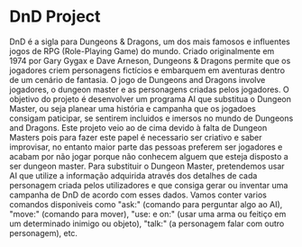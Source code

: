 # DnD Project

  DnD é a sigla para Dungeons & Dragons, um dos mais famosos e influentes jogos de RPG (Role-Playing Game) do mundo. Criado originalmente em 1974 por Gary Gygax e Dave Arneson, Dungeons & Dragons permite que os jogadores criem personagens fictícios e embarquem em aventuras dentro de um cenário de fantasia. O jogo de Dungeons and Dragons involve jogadores, o dungeon master e as personagens criadas pelos jogadores.
  O objetivo do projeto é desenvolver um programa AI que substitua o Dungeon Master, ou seja planear uma história e campanha que os jogadoes consigam paticipar, se sentirem incluidos e imersos no mundo de Dungeons and Dragons. Este projeto veio ao de cima devido à falta de Dungeon Masters pois para fazer este papel é necessario ser criativo e saber improvisar, no entanto maior parte das pessoas preferem ser jogadores e acabam por não jogar porque não conhecem alguem que esteja disposto a ser dungeon master.
  Para substituir o Dungeon Master, pretendemos usar AI que utilize a informação adquirida através dos detalhes de cada personagem criada pelos utilizadores e que consiga gerar ou inventar uma campanha de DnD de acordo com esses dados.
  Vamos conter varios comandos disponiveis como "ask:" (comando para perguntar algo ao AI), "move:" (comando para mover), "use: e on:" (usar uma arma ou feitiço em um determinado inimigo ou objeto), "talk:" (a personagem falar com outro personagem), etc. 






